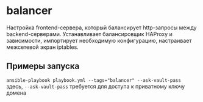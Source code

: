 balancer
=========

Настройка frontend-сервера, который балансирует http-запросы между backend-серверами. Устанавливает балансировщик HAProxy и зависимости, импортирует необходимую конфигурацию, настраивает межсетевой экран iptables.

Примеры запуска
----------------
`ansible-playbook playbook.yml --tags="balancer" --ask-vault-pass`
здесь, `--ask-vault-pass` требуется для доступа к приватному ключу домена



